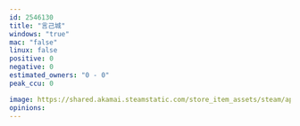 ```yaml
---
id: 2546130
title: "言己城"
windows: "true"
mac: "false"
linux: false
positive: 0
negative: 0
estimated_owners: "0 - 0"
peak_ccu: 0

image: https://shared.akamai.steamstatic.com/store_item_assets/steam/apps/2546130/header.jpg?t=1729859266
opinions:
---
```

